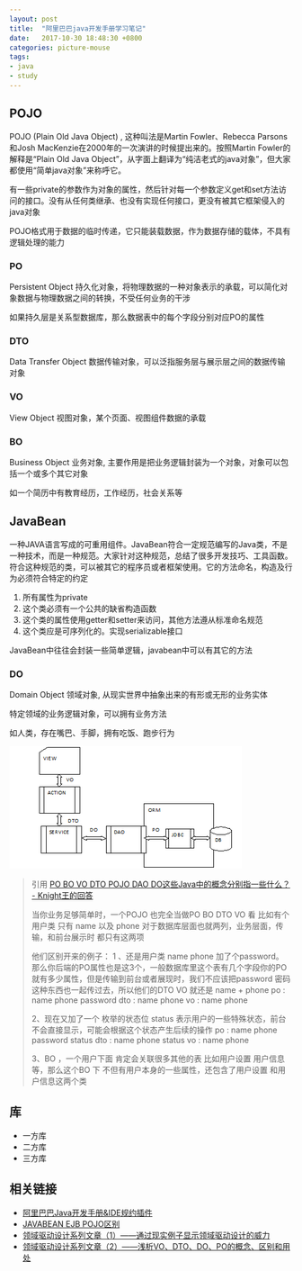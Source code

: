 ```yaml
---
layout: post
title:  "阿里巴巴java开发手册学习笔记"
date:   2017-10-30 18:48:30 +0800
categories: picture-mouse
tags: 
- java
- study
---
```




## POJO

POJO (Plain Old Java Object) , 这种叫法是Martin Fowler、Rebecca Parsons和Josh MacKenzie在2000年的一次演讲的时候提出来的。按照Martin Fowler的解释是“Plain Old Java Object”，从字面上翻译为“纯洁老式的java对象”，但大家都使用“简单java对象”来称呼它。

有一些private的参数作为对象的属性，然后针对每一个参数定义get和set方法访问的接口。没有从任何类继承、也没有实现任何接口，更没有被其它框架侵入的java对象

POJO格式用于数据的临时传递，它只能装载数据，作为数据存储的载体，不具有逻辑处理的能力

### PO

Persistent Object 持久化对象，将物理数据的一种对象表示的承载，可以简化对象数据与物理数据之间的转换，不受任何业务的干涉

如果持久层是关系型数据库，那么数据表中的每个字段分别对应PO的属性

### DTO

Data Transfer Object 数据传输对象，可以泛指服务层与展示层之间的数据传输对象

### VO

View Object 视图对象，某个页面、视图组件数据的承载

### BO

Business Object 业务对象, 主要作用是把业务逻辑封装为一个对象，对象可以包括一个或多个其它对象

如一个简历中有教育经历，工作经历，社会关系等

## JavaBean

一种JAVA语言写成的可重用组件。JavaBean符合一定规范编写的Java类，不是一种技术，而是一种规范。大家针对这种规范，总结了很多开发技巧、工具函数。符合这种规范的类，可以被其它的程序员或者框架使用。它的方法命名，构造及行为必须符合特定的约定

1. 所有属性为private
2. 这个类必须有一个公共的缺省构造函数
3. 这个类的属性使用getter和setter来访问，其他方法遵从标准命名规范
4. 这个类应是可序列化的。实现serializable接口

JavaBean中往往会封装一些简单逻辑，javabean中可以有其它的方法

### DO

Domain Object 领域对象, 从现实世界中抽象出来的有形或无形的业务实体

特定领域的业务逻辑对象，可以拥有业务方法

如人类，存在嘴巴、手脚，拥有吃饭、跑步行为



![](/img/post/vo_dto_do_dao_po.png)



> 引用 [PO BO VO DTO POJO DAO DO这些Java中的概念分别指一些什么？ - Knight王的回答](https://www.zhihu.com/question/39651928/answer/87536000)
>
> 当你业务足够简单时，一个POJO 也完全当做PO BO DTO VO 看
> 比如有个用户类 只有 name 以及 phone 
> 对于数据库层面也就两列，业务层面，传输，和前台展示时 都只有这两项
>
> 他们区别开来的例子：
> 1 、还是用户类  name phone 加了个password。
> 那么你后端的PO属性也是这3个，一般数据库里这个表有几个字段你的PO就有多少属性，但是传输到前台或者展现时，我们不应该把password 密码这种东西也一起传过去，所以他们的DTO VO 就还是 name + phone 
> po : name phone password
> dto : name phone
> vo : name phone
>
> 2、现在又加了一个 枚举的状态位 status 表示用户的一些特殊状态，前台不会直接显示，可能会根据这个状态产生后续的操作
> po : name phone password status
> dto : name phone status
> vo : name phone
>
> 3、BO ，一个用户下面 肯定会关联很多其他的表
> 比如用户设置 用户信息等，那么这个BO 下 不但有用户本身的一些属性，还包含了用户设置 和用户信息这两个类



## 库

- 一方库
- 二方库
- 三方库



## 相关链接

- [阿里巴巴Java开发手册&IDE规约插件](https://github.com/alibaba/p3c)
- [JAVABEAN EJB POJO区别](http://www.cnblogs.com/yw-ah/p/5795751.html)
- [领域驱动设计系列文章（1）——通过现实例子显示领域驱动设计的威力](http://www.blogjava.net/johnnylzb/archive/2010/05/15/321057.html)
- [领域驱动设计系列文章（2）——浅析VO、DTO、DO、PO的概念、区别和用处](http://www.blogjava.net/johnnylzb/archive/2010/05/27/321968.html)